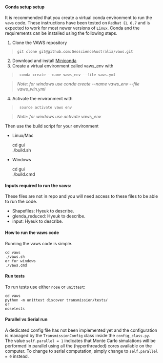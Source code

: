 #### Conda setup setup
It is recommended that you create a virtual conda environment to run the `vaws` code.
These instructions have been tested on `Redhat EL 6.7` and is expected to work for most newer versions of `Linux`. 
Conda and the requirements can be installed using the following steps.

1. Clone the VAWS repository 
>```git clone git@github.com:GeoscienceAustralia/vaws.git```
2. Download and install [Miniconda](https://conda.io/miniconda.html)
3. Create a virtual environment called vaws_env with  
>``` conda create --name vaws_env --file vaws.yml```

> *Note: for windows use conda create --name vaws_env --file vaws_win.yml*

4. Activate the environment with

>``` source activate vaws env```

> *Note: for windows use activate vaws_env*

Then use the build script for your environment 
* Linux/Mac

    cd gui  
    ./build.sh
     
* Windows

    cd gui  
    ./build.cmd

#### Inputs required to run the vaws:
These files are not in repo and you will need access to these files to be able to run the code.

* Shapefiles: Hyeuk to describe.
* glenda_reduced: Hyeuk to describe.
* input: Hyeuk to describe.


#### How to run the vaws code

Running the vaws code is simple.
    
    cd vaws
    ./vaws.sh
    or for windows
    ./vaws.cmd

#### Run tests
To run tests use either `nose` or `unittest`:
    
    cd vaws
    python -m unittest discover transmission/tests/
    or
    nosetests

#### Parallel vs Serial run
A dedicated config file has not been implemented yet and the configuration is managed by the `TransmissionConfig` class inside the `config_class.py`. The value `self.parallel = 1` indicates that Monte Carlo simulations will be performed in parallel using all the (hyperthreaded) cores available on the computer. To change to serial computation, simply change to `self.parallel = 0` instead.
